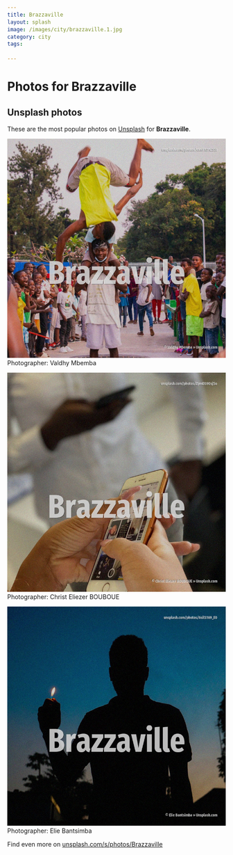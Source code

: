 ```yaml
---
title: Brazzaville
layout: splash
image: /images/city/brazzaville.1.jpg
category: city
tags:

---
```

# Photos for Brazzaville
 
## Unsplash photos
These are the most popular photos on [Unsplash](https://unsplash.com) for **Brazzaville**.
 
![Brazzaville](/images/city/brazzaville.1.jpg)
Photographer:  Valdhy Mbemba
 
![Brazzaville](/images/city/brazzaville.2.jpg)
Photographer:  Christ Eliezer BOUBOUE
 
![Brazzaville](/images/city/brazzaville.3.jpg)
Photographer:  Elie Bantsimba
 
Find even more on [unsplash.com/s/photos/Brazzaville](https://unsplash.com/s/photos/Brazzaville)
 
